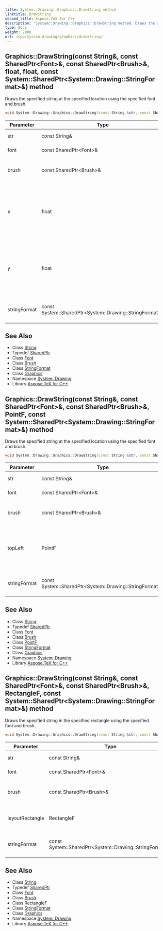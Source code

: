 ```yaml
---
title: System::Drawing::Graphics::DrawString method
linktitle: DrawString
second_title: Aspose.TeX for C++
description: 'System::Drawing::Graphics::DrawString method. Draws the specified string at the specified location using the specified font and brush in C++.'
type: docs
weight: 2800
url: /cpp/system.drawing/graphics/drawstring/
---
```

## Graphics::DrawString(const String\&, const SharedPtr\<Font\>\&, const SharedPtr\<Brush\>\&, float, float, const System::SharedPtr\<System::Drawing::StringFormat\>\&) method


Draws the specified string at the specified location using the specified font and brush.

```cpp
void System::Drawing::Graphics::DrawString(const String &str, const SharedPtr<Font> &font, const SharedPtr<Brush> &brush, float x, float y, const System::SharedPtr<System::Drawing::StringFormat> &stringFormat=nullptr)
```


| Parameter | Type | Description |
| --- | --- | --- |
| str | const String\& | The string to draw |
| font | const SharedPtr\<Font\>\& | A font to use |
| brush | const SharedPtr\<Brush\>\& | A [Brush](../../brush/) object to use for drawing |
| x | float | The X coordinate of the location of the upper left corner of the drawn string |
| y | float | The Y coordinate of the location of the upper left corner of the drawn string |
| stringFormat | const System::SharedPtr\<System::Drawing::StringFormat\>\& | Specified the format of the string |

## See Also

* Class [String](../../../system/string/)
* Typedef [SharedPtr](../../../system/sharedptr/)
* Class [Font](../../font/)
* Class [Brush](../../brush/)
* Class [StringFormat](../../stringformat/)
* Class [Graphics](../)
* Namespace [System::Drawing](../../)
* Library [Aspose.TeX for C++](../../../)
## Graphics::DrawString(const String\&, const SharedPtr\<Font\>\&, const SharedPtr\<Brush\>\&, PointF, const System::SharedPtr\<System::Drawing::StringFormat\>\&) method


Draws the specified string at the specified location using the specified font and brush.

```cpp
void System::Drawing::Graphics::DrawString(const String &str, const SharedPtr<Font> &font, const SharedPtr<Brush> &brush, PointF topLeft, const System::SharedPtr<System::Drawing::StringFormat> &stringFormat=nullptr)
```


| Parameter | Type | Description |
| --- | --- | --- |
| str | const String\& | The string to draw |
| font | const SharedPtr\<Font\>\& | A font to use |
| brush | const SharedPtr\<Brush\>\& | A [Brush](../../brush/) object to use for drawing |
| topLeft | PointF | Specifies the location of the upper left corner of the drawn string |
| stringFormat | const System::SharedPtr\<System::Drawing::StringFormat\>\& | Specified the format of the string |

## See Also

* Class [String](../../../system/string/)
* Typedef [SharedPtr](../../../system/sharedptr/)
* Class [Font](../../font/)
* Class [Brush](../../brush/)
* Class [PointF](../../pointf/)
* Class [StringFormat](../../stringformat/)
* Class [Graphics](../)
* Namespace [System::Drawing](../../)
* Library [Aspose.TeX for C++](../../../)
## Graphics::DrawString(const String\&, const SharedPtr\<Font\>\&, const SharedPtr\<Brush\>\&, RectangleF, const System::SharedPtr\<System::Drawing::StringFormat\>\&) method


Draws the specified string in the specified rectangle using the specified font and brush.

```cpp
void System::Drawing::Graphics::DrawString(const String &str, const SharedPtr<Font> &font, const SharedPtr<Brush> &brush, RectangleF layoutRectangle, const System::SharedPtr<System::Drawing::StringFormat> &stringFormat=nullptr)
```


| Parameter | Type | Description |
| --- | --- | --- |
| str | const String\& | The string to draw |
| font | const SharedPtr\<Font\>\& | A font to use |
| brush | const SharedPtr\<Brush\>\& | A [Brush](../../brush/) object to use for drawing |
| layoutRectangle | RectangleF | Specifies a rectangle to draw the string in |
| stringFormat | const System::SharedPtr\<System::Drawing::StringFormat\>\& | Specified the format of the string |

## See Also

* Class [String](../../../system/string/)
* Typedef [SharedPtr](../../../system/sharedptr/)
* Class [Font](../../font/)
* Class [Brush](../../brush/)
* Class [RectangleF](../../rectanglef/)
* Class [StringFormat](../../stringformat/)
* Class [Graphics](../)
* Namespace [System::Drawing](../../)
* Library [Aspose.TeX for C++](../../../)
